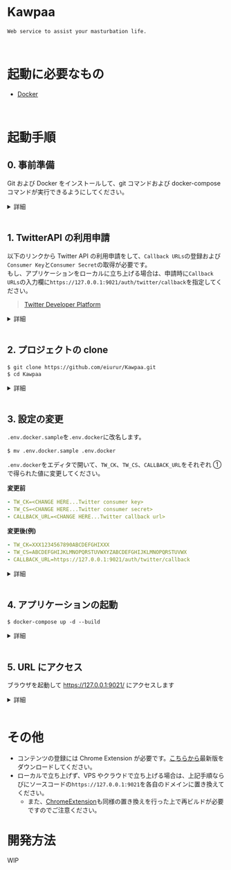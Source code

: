 # Kawpaa

    Web service to assist your masturbation life.

<br>

# 起動に必要なもの

- <a href="https://docs.docker.com/get-docker/">Docker</a>

<br>

# 起動手順

## 0. 事前準備

Git および Docker をインストールして、git コマンドおよび docker-compose コマンドが実行できるようにしてください。

<details>
<summary>詳細</summary>

0-1. Git をインストールします(すでにインストール済みであれば作業不要です)。以下のリンクからインストーラをダウンロードしてください。

> <a href="https://git-scm.com/doc">Git</a>

<img src="media/git_1.jpeg" alt="git_1" width="880" height="auto">

0-2. ダウンロードしたインストーラを実行してインストールします。(初期設定を変更する必要は特になく Next ボタンを押下していくだけで大丈夫です)

<img src="media/git_2.png" alt="git_1" width="880" height="auto">
<img src="media/git_3.png" alt="git_1" width="880" height="auto">
<img src="media/git_4.png" alt="git_1" width="880" height="auto">
<img src="media/git_5.png" alt="git_1" width="880" height="auto">
<img src="media/git_6.png" alt="git_1" width="880" height="auto">
<img src="media/git_7.png" alt="git_1" width="880" height="auto">
<img src="media/git_8.png" alt="git_1" width="880" height="auto">
<img src="media/git_9.png" alt="git_1" width="880" height="auto">
<img src="media/git_10.png" alt="git_1" width="880" height="auto">
<img src="media/git_11.png" alt="git_1" width="880" height="auto">
<img src="media/git_12.png" alt="git_1" width="880" height="auto">
<img src="media/git_13.png" alt="git_1" width="880" height="auto">
<img src="media/git_14.png" alt="git_1" width="880" height="auto">
<img src="media/git_15.png" alt="git_1" width="880" height="auto">

0-3. 以下のリンクを参考に Docker をインストールしてください。

> <a href="https://qiita.com/zaki-lknr/items/db99909ba1eb27803456">Windows 10 Home への Docker Desktop (ver 3.0.0) インストールが何事もなく簡単にできるようになっていた (2020.12 時点) - Qiita</a>

</details>

<br>

## 1. TwitterAPI の利用申請

以下のリンクから Twitter API の利用申請をして、`Callback URLs`の登録および`Consumer Key`と`Consumer Secret`の取得が必要です。  
もし、アプリケーションをローカルに立ち上げる場合は、申請時に`Callback URLs`の入力欄に`https://127.0.0.1:9021/auth/twitter/callback`を指定してください。

> <a href="https://developer.twitter.com/en">Twitter Developer Platform</a>

<details>
<summary>詳細</summary>
1-1. 下記リンクの手順を参考に上記3点を登録or取得します。

<a href="https://www.itti.jp/web-direction/how-to-apply-for-twitter-api/">2021 年度版 Twitter API 利用申請の例文から API キーの取得まで</a>

※ また、本 README における以下の単語とリンク先の単語は次のように対応しています。

- `Consumer Key` ⇔ `API key`
- `Consumer Secret` ⇔ `API Secret key`
- `Callback URLs` ⇔ `Callback URLs`

</details>

<br>

## 2. プロジェクトの clone

    $ git clone https://github.com/eiurur/Kawpaa.git
    $ cd Kawpaa

<details>
<summary>詳細</summary>

2-1. git-bash を起動してください。

<img src="media/git-bash.png" alt="git_1" width="880" height="auto">

2-2. プロジェクトの clone、ディレクトリの移動を行ってください。

<img src="media/project.png" alt="git_1" width="880" height="auto">

</details>

<br>

## 3. 設定の変更

`.env.docker.sample`を`.env.docker`に改名します。

    $ mv .env.docker.sample .env.docker

`.env.docker`をエディタで開いて、`TW_CK`、`TW_CS`、`CALLBACK_URL`をそれぞれ ① で得られた値に変更してください。

**変更前**

```yaml
- TW_CK=<CHANGE HERE...Twitter consumer key>
- TW_CS=<CHANGE HERE...Twitter consumer secret>
- CALLBACK_URL=<CHANGE HERE...Twitter callback url>
```

**変更後(例)**

```yaml
- TW_CK=XXX1234567890ABCDEFGHIXXX
- TW_CS=ABCDEFGHIJKLMNOPQRSTUVWXYZABCDEFGHIJKLMNOPQRSTUVWX
- CALLBACK_URL=https://127.0.0.1:9021/auth/twitter/callback
```

<details>
<summary>詳細</summary>

3-1. `.env.docker.sample`を`.env.docker`に改名してください。

> mv .env.docker.sample .env.docker

<img src="media/env-1.png" alt="git_1" width="880" height="auto">

3-2. `.env.docker`の内容のうち、`TW_CK`、`TW_CS`、`CALLBACK_URL`をそれぞれ ① で得られた値に変更してください。notepad コマンドを実行するとメモ帳が開きます。変更が終わりましたら保存してメモ帳を閉じてください。

> notepad .env.docker

**変更前**

<img src="media/env-2.png" alt="git_1" width="880" height="auto">

**変更後(例)**

<img src="media/env-3.png" alt="git_1" width="880" height="auto">

</details>

<br>

## 4. アプリケーションの起動

    $ docker-compose up -d --build

<details>
<summary>詳細</summary>

4-1. `docker-compose up -d --build`を実行してアプリケーションを起動してください。

**起動開始**

<img src="media/start-docker-1.png" alt="git_1" width="880" height="auto">

**起動完了後**

<img src="media/start-docker-2.png" alt="git_1" width="880" height="auto">

4-2. タスクバーの docker アイコンを右クリックして`Dashboard`メニューを左クリックし、kawpaa コンテナが立ち上がっていることを確認してください。

<img src="media/start-docker-3.png" alt="git_1" width="880" height="auto">
<img src="media/start-docker-4.png" alt="git_1" width="880" height="auto">

</details>
<br>

## 5. URL にアクセス

ブラウザを起動して <a href="https://127.0.0.1:9021/">https://127.0.0.1:9021/</a> にアクセスします

<details>
<summary>詳細</summary>

5-1. ブラウザを起動して`https://127.0.0.1:9021`にアクセスします。`詳細設定`>`127.0.0.1にアクセスする(安全ではありません)`をクリックしてください。Kawpaa のトップ画面が表示されたら作業完了です。

<img src="media/open-1.png" alt="git_1" width="880" height="auto">
<img src="media/open-2.png" alt="git_1" width="880" height="auto">

</details>
<br>

# その他

- コンテンツの登録には Chrome Extension が必要です。<a href="https://github.com/eiurur/Save-to-Kawpaa">こちらから</a>最新版をダウンロードしてください。
- ローカルで立ち上げず、VPS やクラウドで立ち上げる場合は、上記手順ならびにソースコードの`https://127.0.0.1:9021`を各自のドメインに置き換えてください。
  - また、<a href="https://github.com/eiurur/Save-to-Kawpaa">ChromeExtension</a>も同様の置き換えを行った上で再ビルドが必要ですのでご注意ください。
    <br>

# 開発方法

WIP
